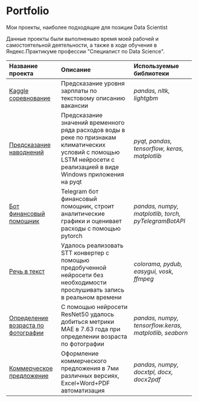 # Portfolio

Мои проекты, наиболее подходящие для позиции Data Scientist

Данные проекты были выполненыво время моей рабочей и самостоятельной деятельности, а также в ходе обучения в Яндекс.Практикуме профессии "Специалист по Data Science".

| Название проекта | Описание | Используемые библиотеки | 
| :---------------------- | :---------------------- | :---------------------- |
| [Kaggle соревнование](https://github.com/BGSs2019/Portfolio/tree/main/kaggle_competition) | Предсказание уровня зарплаты по текстовому описанию вакансии| *pandas, nltk, lightgbm* |
| [Предсказание наводнений](https://github.com/BGSs2019/Portfolio/tree/main/flood_prediction) | Предсказание значений временного ряда расходов воды в реке по признакам климатических условий с помощью LSTM нейросети с реализацией в виде Windows приложения на pyqt| *pyqt, pandas, tensorflow, keras, matplotlib* |
| [Бот финансовый помощник](https://github.com/BGSs2019/fin_helper_bot) | Telegram бот финансовый помощник, строит аналитические графики и оценивает расходы с помощью pytorch| *pandas, numpy, matplotlib, torch, pyTelegramBotAPI* |
| [Речь в текст](https://github.com/BGSs2019/Portfolio/tree/main/STT) | Удалось реализовать STT конвертер с помощью предобученной нейросети без необходимости прослушивать запись в реальном времени| *colorama, pydub, easygui, vosk, ffmpeg* |
| [Определение возраста по фотографии](https://github.com/BGSs2019/Portfolio/tree/main/CV) | С помощью нейросети ResNet50 удалось добиться метрики MAE в 7.63 года при определении возраста по фотографии| *pandas, numpy, tensorflow.keras, matplotlib, seaborn* |
| [Коммерческое предложение](https://github.com/BGSs2019/Portfolio/tree/main/com_offer) | Оформление коммерческого предложения в 7ми различных версиях, Excel+Word+PDF автоматизация| *pandas, numpy, docxtpl, docx, docx2pdf* |
